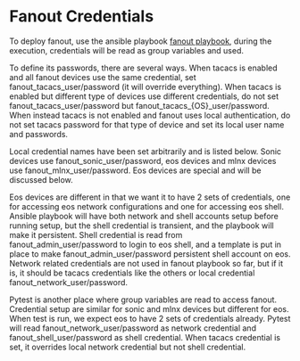 # Fanout Credentials

To deploy fanout, use the ansible playbook [fanout playbook](ansible/fanout.yml), during the execution, credentials will be read as group variables and used.

To define its passwords, there are several ways. When tacacs is enabled and all fanout devices use the same credential, set fanout_tacacs_user/password (it will override everything). When tacacs is enabled but different type of devices use different credentials, do not set fanout_tacacs_user/password but fanout_tacacs_{OS}_user/password. When instead tacacs is not enabled and fanout uses local authentication, do not set tacacs password for that type of device and set its local user name and passwords.

Local credential names have been set arbitrarily and is listed below. Sonic devices use fanout_sonic_user/password, eos devices and mlnx devices use fanout_mlnx_user/password. Eos devices are special and will be discussed below.

Eos devices are different in that we want it to have 2 sets of credentials, one for accessing eos network configurations and one for accessing eos shell. Ansible playbook will have both network and shell accounts setup before running setup, but the shell credential is transient, and the playbook will make it persistent. Shell credential is read from fanout_admin_user/password to login to eos shell, and a template is put in place to make fanout_admin_user/password persistent shell account on eos. Network related credentials are not used in fanout playbook so far, but if it is, it should be tacacs credentials like the others or local credential fanout_network_user/password.

Pytest is another place where group variables are read to access fanout. Credential setup are similar for sonic and mlnx devices but different for eos. When test is run, we expect eos to have 2 sets of credentials already. Pytest will read fanout_network_user/password as network credential and fanout_shell_user/password as shell credential. When tacacs credential is set, it overrides local network credential but not shell credential.
